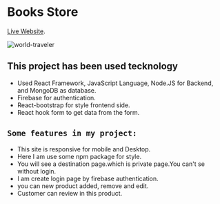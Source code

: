 # Books Store

[Live Website](https://books-store-4c693.web.app/).

![world-traveler](https://user-images.githubusercontent.com/76926399/116670645-cc854380-a9c1-11eb-9eae-dcf3264da78e.png)

## This project has been used tecknology

* Used React Framework, JavaScript Language, Node.JS for Backend, and MongoDB as database.
* Firebase for authentication.
* React-bootstrap for style frontend side.
* React hook form to get data from the form.

## `Some features in my project:`

* This site is responsive for mobile and Desktop.
* Here I am use some npm package for style.
* You will see a destination page.which is private page.You can't se without login.
* I am create login page by firebase authentication.
* you can new product added, remove and edit.
* Customer can review in this product.